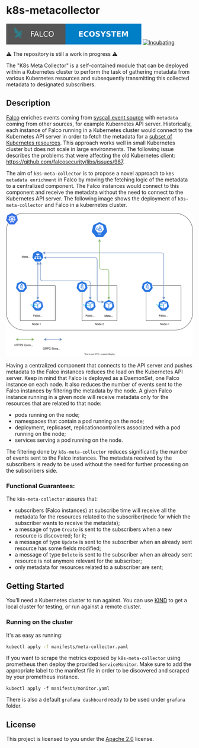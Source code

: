 # k8s-metacollector

[![Falco Ecosystem Repository](https://github.com/falcosecurity/evolution/blob/main/repos/badges/falco-ecosystem-blue.svg)](https://github.com/falcosecurity/evolution/blob/main/REPOSITORIES.md#ecosystem-scope) [![Incubating](https://img.shields.io/badge/status-incubating-orange?style=for-the-badge)](https://github.com/falcosecurity/evolution/blob/main/REPOSITORIES.md#incubating)

⚠️ The repository is still a work in progress ⚠️

The "K8s Meta Collector" is a self-contained module that can be deployed within a Kubernetes cluster to perform the task
of gathering metadata from various Kubernetes resources and subsequently transmitting this collected metadata to
designated subscribers.

## Description

[Falco](https://github.com/falcosecurity/falco) enriches events coming from [syscall event source](https://falco.org/docs/event-sources/) with `metadata` 
coming from other sources, for example Kubernetes API server. Historically, each instance of Falco running in a 
Kubernetes cluster would connect to the Kubernetes API server in order to fetch the metadata for a [subset of 
Kubernetes resources](https://falco.org/docs/reference/rules/supported-fields/#field-class-k8s). This approach works 
well in small Kubernetes cluster but does not scale in large environments. The following issue describes the 
problems that were affecting the old Kubernetes client: https://github.com/falcosecurity/libs/issues/987.

The aim of `k8s-meta-collector` is to propose a novel approach to `k8s metadata enrichment` in Falco by moving 
the fetching logic of the metadata to a centralized component. The Falco instances would connect to this component 
and receive the metadata without the need to connect to the Kubernetes API server.
The following image shows the  deployment of `k8s-meta-collector` and Falco in a kubernetes cluster.

![image](docs/images/meta-collector-in-cluster.svg "Deployment inside a Kubernetes cluster")

Having a centralized component that connects to the API server and pushes metadata to the Falco instances reduces the 
load on the Kubernetes API server. Keep in mind that Falco is deployed as a DaemonSet, one Falco instance on each node.
It also reduces the number of events sent to the Falco instances by filtering the metadata by the node. A given 
Falco instance running in a given node will receive metadata only for the resources that are related to that node:
* pods running on the node;
* namespaces that contain a pod running on the node;
* deployment, replicaset, replicationcontrollers associated with a pod running on the node;
* services serving a pod running on the node.

The filtering done by `k8s-meta-collector` reduces significantly the number of events sent to the Falco instances. 
The metadata received by the subscribers is ready to be used without the need for further processing on the 
subscribers side.



### Functional Guarantees:
The `k8s-meta-collector` assures that:
* subscribers (Falco instances) at subscribe time will receive all the metadata for the resources related to the 
  subscriber(node for which the subscriber wants to receive the metadata);
* a message of type `Create` is sent to the subscribers when a new resource is discovered;
  for it;
* a message of type `Update` is sent to the subscriber when an already sent resource has some fields modified;
* a message of type `Delete` is sent to the subscriber when an already sent resource is not anymore relevant for the 
  subscriber;
* only metadata for resources related to a subscriber are sent;

## Getting Started

You’ll need a Kubernetes cluster to run against. You can use [KIND](https://sigs.k8s.io/kind) to get a local cluster for
testing, or run against a remote cluster.

### Running on the cluster

It's as easy as running:

```sh
kubectl apply -f manifests/meta-collector.yaml
```

If you want to scrape the metrics exposed by `k8s-meta-collector` using prometheus then deploy the provided
`ServiceMonitor`. Make sure to add the appropriate label to the manifest file in order to be discovered and scraped by
your prometheus instance.
```shell
kubectl apply -f manifests/monitor.yaml
```
There is also a default `grafana dashboard` ready to be used under `grafana` folder.

## License

This project is licensed to you under the [Apache 2.0](https://github.com/falcosecurity/k8s-metacollector/blob/main/LICENSE) license.

